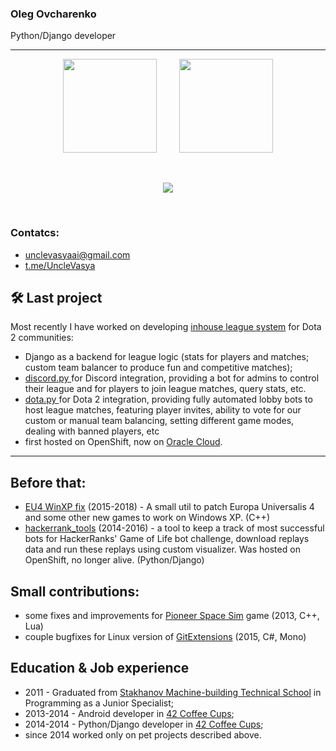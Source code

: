 ### Oleg Ovcharenko
Python/Django developer

----------------------------

<p align="center">
    <img height="150px" src="https://github-readme-stats.vercel.app/api?username=unclevasya&show_icons=true&theme=tokyonight" />
    &nbsp; &nbsp; &nbsp; &nbsp;
    <img height="150px" src="https://github-readme-stats.vercel.app/api/top-langs/?username=unclevasya&layout=compact&theme=tokyonight" /> 
</p>

<br/>

<p align="center">
    <img src="https://github-profile-trophy.vercel.app/?username=unclevasya&theme=juicyfresh&no-bg=true&column=6&no-frame=true&title=MultiLanguage,Commit,PR,Issues,Followers,Repo,AllSuperRank,LongTimeUser" />
</p>

<br/>

### Contatcs:

- unclevasyaai@gmail.com
- [t.me/UncleVasya]()


## 🛠 Last project
Most recently I have worked on developing [inhouse league system](https://github.com/UncleVasya/Dota2-EU-Ladder) for Dota 2 communities: 
 * Django as a backend for league logic (stats for players and matches; custom team balancer to produce fun and competitive matches);
 * [discord.py ](https://discordpy.readthedocs.io/en/stable/) for Discord integration, providing a bot for admins to control their league and for players to join league matches, query stats, etc.
 * [dota.py ](https://github.com/ValvePython/dota2) for Dota 2 integration, providing fully automated lobby bots to host league matches, featuring player invites, ability to vote for our custom or manual team balancing, setting different game modes, dealing with banned players, etc
 * first hosted on OpenShift, now on [Oracle Cloud](http://152.67.149.75:8000/).
------------

## Before that:
   * [EU4 WinXP fix](https://github.com/UncleVasya/EU4_WinXP_fix) (2015-2018) - A small util to patch Europa Universalis 4 and some other new games to work on Windows XP. (C++)
   * [hackerrank_tools](https://github.com/UncleVasya/hackerrank-tools) (2014-2016) - a tool to keep a track of most successful bots for HackerRanks' Game of Life bot challenge, download replays data and run these replays using custom visualizer. Was hosted on OpenShift, no longer alive. (Python/Django)
   
## Small contributions:
   * some fixes and improvements for [Pioneer Space Sim](https://github.com/pioneerspacesim/pioneer) game (2013, C++, Lua)
   * couple bugfixes for Linux version of [GitExtensions](https://github.com/gitextensions/gitextensions/) (2015, C#, Mono)


## Education & Job experience
- 2011 - Graduated from [Stakhanov Machine-building Technical School](https://smt-org.ru/) in Programming as a Junior Specialist;
- 2013-2014 - Android developer in [42 Coffee Cups](https://jobs.dou.ua/companies/42-coffee-cups/);
- 2014-2014 - Python/Django developer in [42 Coffee Cups](https://jobs.dou.ua/companies/42-coffee-cups/);
- since 2014 worked only on pet projects described above.
